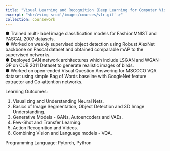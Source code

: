 ```yaml
---
title: "Visual Learning and Recognition (Deep Learning for Computer Vision)"
excerpt: "<br/><img src='/images/courses/vlr.gif' >"
collection: coursework
---
```


● Trained multi-label image classification models for FashionMNIST and PASCAL 2007 datasets.<br />
● Worked on weakly supervised object detection using Robust AlexNet backbone on Pascal dataset and obtained comparable mAP to the supervised networks.<br />
● Deployed GAN network architectures which include LSGAN and WGAN-GP on CUB 2011 Dataset to generate realistic images of birds.<br /> 
● Worked on open-ended Visual Question Answering for MSCOCO VQA dataset using simple Bag of Words baseline with GoogleNet feature extractor and Co-attention networks.<br />

Learning Outcomes: 
1. Visualizing and Understanding Neural Nets. 
2. Basics of Image Segmentation, Object Detection and 3D Image Understanding.
3. Generative Models - GANs, Autoencoders and VAEs.
4. Few-Shot and Transfer Learning.
5. Action Recognition and Videos.
6. Combining Vision and Language models - VQA.

Programming Language:
Pytorch, Python